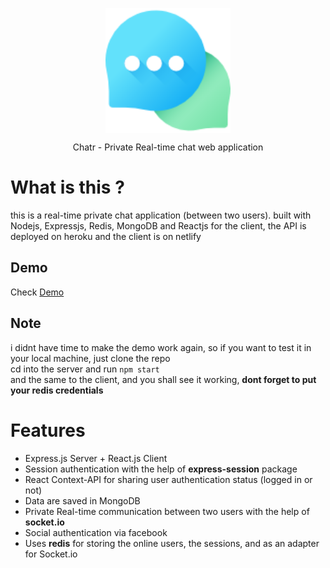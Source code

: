 <p align='center'>
    <img src="https://raw.githubusercontent.com/wassimbj/chatr/master/chatr.png" width='200px' align='center' style='display:block'/>
</p>
<p align='center' style='text-align:center'>Chatr - Private Real-time chat web application</p>

# What is this ?
this is a real-time private chat application (between two users).
built with Nodejs, Expressjs, Redis, MongoDB and Reactjs for the client, the API is deployed on heroku and the client is on netlify

## Demo
Check [Demo](https://chatr-demo.netlify.com)

## Note
i didnt have time to make the demo work again, so if you want to test it in your local machine, just clone the repo  
cd into the server and run ```npm start```  
and the same to the client, and you shall see it working, **dont forget to put your redis credentials**

# Features
- Express.js Server + React.js Client
- Session authentication with the help of **express-session** package
- React Context-API for sharing user authentication status (logged in or not)
- Data are saved in MongoDB
- Private Real-time communication between two users with the help of **socket.io**
- Social authentication via facebook
- Uses **redis** for storing the online users, the sessions, and as an adapter for Socket.io
